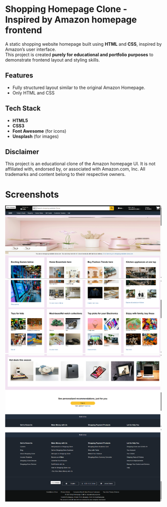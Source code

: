 # Shopping Homepage Clone - Inspired by Amazon homepage frontend

A static shopping website homepage built using **HTML** and **CSS**, inspired by Amazon’s user interface.  
This project is created **purely for educational and portfolio purposes** to demonstrate frontend layout and styling skills.

## Features

- Fully structured layout similar to the original Amazon Homepage.
- Only HTML and CSS

## Tech Stack

- **HTML5**
- **CSS3**
- **Font Awesome** (for icons)
- **Unsplash** (for images)


## Disclaimer

This project is an educational clone of the Amazon homepage UI.
It is not affiliated with, endorsed by, or associated with Amazon.com, Inc.
All trademarks and content belong to their respective owners.

# Screenshots

![Homepage Preview](assets/shopping_clone_project.png)
![Homepage Preview](assets/shopping_clone2.png)
![Homepage Preview](assets/shopping_clone3.png)
![Homepage Preview](assets/Shopping_clone4.png)